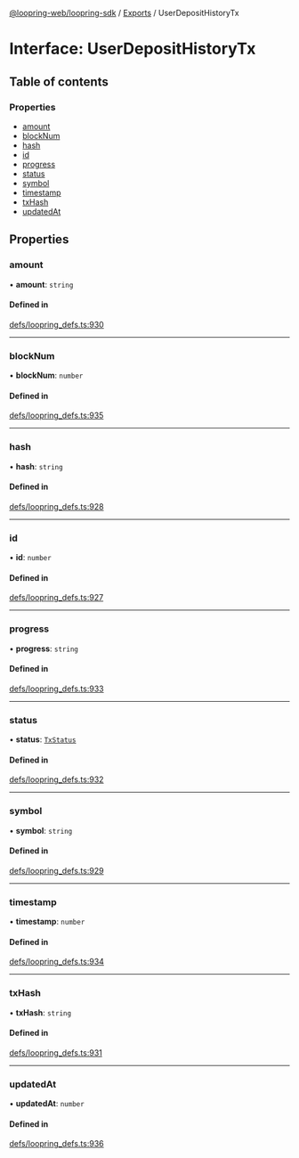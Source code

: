 [@loopring-web/loopring-sdk](../README.md) / [Exports](../modules.md) / UserDepositHistoryTx

# Interface: UserDepositHistoryTx

## Table of contents

### Properties

- [amount](UserDepositHistoryTx.md#amount)
- [blockNum](UserDepositHistoryTx.md#blocknum)
- [hash](UserDepositHistoryTx.md#hash)
- [id](UserDepositHistoryTx.md#id)
- [progress](UserDepositHistoryTx.md#progress)
- [status](UserDepositHistoryTx.md#status)
- [symbol](UserDepositHistoryTx.md#symbol)
- [timestamp](UserDepositHistoryTx.md#timestamp)
- [txHash](UserDepositHistoryTx.md#txhash)
- [updatedAt](UserDepositHistoryTx.md#updatedat)

## Properties

### amount

• **amount**: `string`

#### Defined in

[defs/loopring_defs.ts:930](https://github.com/Loopring/loopring_sdk/blob/1830d54/src/defs/loopring_defs.ts#L930)

___

### blockNum

• **blockNum**: `number`

#### Defined in

[defs/loopring_defs.ts:935](https://github.com/Loopring/loopring_sdk/blob/1830d54/src/defs/loopring_defs.ts#L935)

___

### hash

• **hash**: `string`

#### Defined in

[defs/loopring_defs.ts:928](https://github.com/Loopring/loopring_sdk/blob/1830d54/src/defs/loopring_defs.ts#L928)

___

### id

• **id**: `number`

#### Defined in

[defs/loopring_defs.ts:927](https://github.com/Loopring/loopring_sdk/blob/1830d54/src/defs/loopring_defs.ts#L927)

___

### progress

• **progress**: `string`

#### Defined in

[defs/loopring_defs.ts:933](https://github.com/Loopring/loopring_sdk/blob/1830d54/src/defs/loopring_defs.ts#L933)

___

### status

• **status**: [`TxStatus`](../enums/TxStatus.md)

#### Defined in

[defs/loopring_defs.ts:932](https://github.com/Loopring/loopring_sdk/blob/1830d54/src/defs/loopring_defs.ts#L932)

___

### symbol

• **symbol**: `string`

#### Defined in

[defs/loopring_defs.ts:929](https://github.com/Loopring/loopring_sdk/blob/1830d54/src/defs/loopring_defs.ts#L929)

___

### timestamp

• **timestamp**: `number`

#### Defined in

[defs/loopring_defs.ts:934](https://github.com/Loopring/loopring_sdk/blob/1830d54/src/defs/loopring_defs.ts#L934)

___

### txHash

• **txHash**: `string`

#### Defined in

[defs/loopring_defs.ts:931](https://github.com/Loopring/loopring_sdk/blob/1830d54/src/defs/loopring_defs.ts#L931)

___

### updatedAt

• **updatedAt**: `number`

#### Defined in

[defs/loopring_defs.ts:936](https://github.com/Loopring/loopring_sdk/blob/1830d54/src/defs/loopring_defs.ts#L936)
